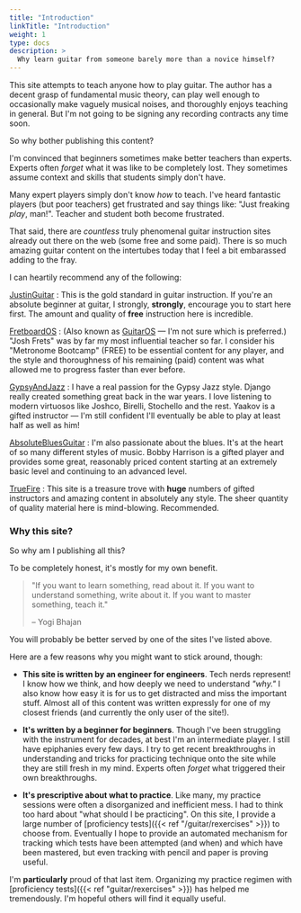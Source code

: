 ```yaml
---
title: "Introduction"
linkTitle: "Introduction"
weight: 1
type: docs
description: >
  Why learn guitar from someone barely more than a novice himself?
---
```


This site attempts to teach anyone how to play guitar. The author has a decent
grasp of fundamental music theory, can play well enough to occasionally make
vaguely musical noises, and thoroughly enjoys teaching in general. But I'm not
going to be signing any recording contracts any time soon.

So why bother publishing this content?

I'm convinced that beginners sometimes make better teachers than experts.
Experts often *forget* what it was like to be completely lost. They sometimes
assume context and skills that students simply don't have.

Many expert players simply don't know _how_ to teach. I've heard fantastic players (but
poor teachers) get frustrated and say things like: "Just freaking *play*, man!".
Teacher and student both become frustrated.

That said, there are *countless* truly phenomenal guitar instruction sites already
out there on the web (some free and some paid). There is so much amazing guitar content
on the intertubes today that I feel a bit embarassed adding to the fray.

I can heartily recommend any of the following:

[JustinGuitar](https://justinguitar.com)
: This is the gold standard in guitar instruction. If you're an absolute beginner at guitar, I strongly, **strongly**, encourage you to start here first. The amount and quality of **free** instruction here is incredible.

[FretboardOS](https://fretboardanatomy.com)
: (Also known as [GuitarOS](https://www.guitaros.com) &mdash; I'm not sure which is preferred.) "Josh Frets" was by far my most influential teacher so far. I consider his "Metronome Bootcamp" (FREE) to be essential content for any player, and the style and thoroughness of his remaining (paid) content was what allowed me to progress faster than ever before.

[GypsyAndJazz](https://www.gypsyandjazz.com)
: I have a real passion for the Gypsy Jazz style. Django really created something great back in the war years. I love listening to modern virtuosos like Joshco, Birelli, Stochello and the rest. Yaakov is a gifted instructor &mdash; I'm still confident I'll eventually be able to play at least half as well as him!

[AbsoluteBluesGuitar](http://absolutebluesguitar.com)
: I'm also passionate about the blues. It's at the heart of so many different styles of music. Bobby Harrison is a gifted player and provides some great, reasonably priced content starting at an extremely basic level and continuing to an advanced level.

[TrueFire](https://truefire.com)
: This site is a treasure trove with **huge** numbers of gifted instructors and amazing content in absolutely any style. The sheer quantity of quality material here is mind-blowing. Recommended.


### Why this site?

So why am I publishing all this?

To be completely honest, it's mostly for my own benefit.

> "If you want to learn something, read about it. If you want to understand something, write about it. If you want to master something, teach it."
>
> &ndash; Yogi Bhajan

You will probably be better served by one of the sites I've listed above.

Here are a few reasons why you might want to stick around, though:

* **This site is written by an engineer for engineers**. Tech nerds represent! I
  know how we think, and how deeply we need to understand *"why."* I also know
  how easy it is for us to get distracted and miss the important stuff. Almost
  all of this content was written expressly for one of my closest friends (and
  currently the only user of the site!).

* **It's written by a beginner for beginners**. Though I've been struggling with the instrument for decades, at best I'm an intermediate player. I still have epiphanies every few days. I try to get recent breakthroughs in understanding and tricks for practicing technique onto the site while they are still fresh in my mind. Experts often *forget* what triggered their own breakthroughs.

* **It's prescriptive about what to practice**. Like many, my practice sessions were often a disorganized and inefficient mess. I had to think too hard about "what should I be practicing". On this site, I provide a large number of [proficiency tests]({{< ref "/guitar/rexercises" >}}) to choose from. Eventually I hope to provide an automated mechanism for tracking which tests have been attempted (and when) and which have been mastered, but even tracking with pencil and paper is proving useful.

I'm **particularly** proud of that last item. Organizing my practice regimen with [proficiency tests]({{< ref "guitar/rexercises" >}}) has helped me tremendously. I'm hopeful others will find it equally useful.
